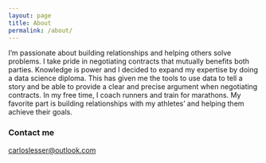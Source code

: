 ```yaml
---
layout: page
title: About
permalink: /about/
---
```


I’m passionate about building relationships and helping others solve problems. I take pride in negotiating contracts that mutually benefits both parties. Knowledge is power and I decided to expand my expertise by doing a data science diploma. This has given me the tools to use data to tell a story and be able to provide a clear and precise argument when negotiating contracts. In my free time, I coach runners and train for marathons. My favorite part is building relationships with my athletes’ and helping them achieve their goals.

### Contact me

[carloslesser@outlook.com](mailto:carloslesser@outlook.com)
